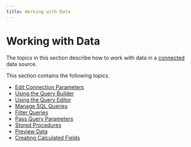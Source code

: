 ```yaml
---
title: Working with Data
---
```

# Working with Data
The topics in this section describe how to work with data in a [connected](providing-data.md) data source.

This section contains the following topics.
* [Edit Connection Parameters](working-with-data/edit-connection-parameters.md)
* [Using the Query Builder](working-with-data/using-the-query-builder.md)
* [Using the Query Editor](working-with-data/using-the-query-editor.md)
* [Manage SQL Queries](working-with-data/manage-sql-queries.md)
* [Filter Queries](working-with-data/filter-queries.md)
* [Pass Query Parameters](working-with-data/pass-query-parameters.md)
* [Stored Procedures](working-with-data/stored-procedures.md)
* [Preview Data](working-with-data/preview-data.md)
* [Creating Calculated Fields](working-with-data/creating-calculated-fields.md)